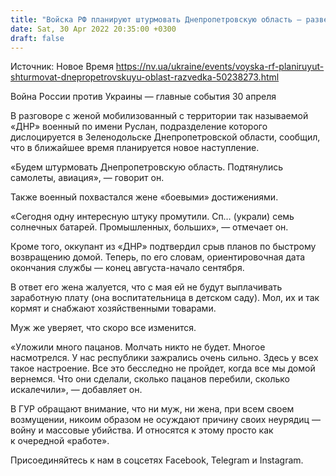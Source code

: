 ```yaml
---
title: "Войска РФ планируют штурмовать Днепропетровскую область — разведка"
date: Sat, 30 Apr 2022 20:35:00 +0300
draft: false
---
```

Источник: Новое Время https://nv.ua/ukraine/events/voyska-rf-planiruyut-shturmovat-dnepropetrovskuyu-oblast-razvedka-50238273.html


Война России против Украины — главные события 30 апреля

В разговоре с женой мобилизованный с территории так называемой «ДНР» военный по имени Руслан, подразделение которого дислоцируется в Зеленодольске Днепропетровской области, сообщил, что в ближайшее время планируется новое наступление.

«Будем штурмовать Днепропетровскую область. Подтянулись самолеты, авиация», — говорит он.

Также военный похвастался жене «боевыми» достижениями.

«Сегодня одну интересную штуку промутили. Сп… (украли) семь солнечных батарей. Промышленных, больших», — отмечает он.

Кроме того, оккупант из «ДНР» подтвердил срыв планов по быстрому возвращению домой. Теперь, по его словам, ориентировочная дата окончания службы — конец августа-начало сентября.

В ответ его жена жалуется, что с мая ей не будут выплачивать заработную плату (она воспитательница в детском саду). Мол, их и так кормят и снабжают хозяйственными товарами.

Муж же уверяет, что скоро все изменится.

«Уложили много пацанов. Молчать никто не будет. Многое насмотрелся. У нас республики зажрались очень сильно. Здесь у всех такое настроение. Все это бесследно не пройдет, когда все мы домой вернемся. Что они сделали, сколько пацанов перебили, сколько искалечили», — добавляет он.

В ГУР обращают внимание, что ни муж, ни жена, при всем своем возмущении, никоим образом не осуждают причину своих неурядиц — войну и массовые убийства. И относятся к этому просто как к очередной «работе».

Присоединяйтесь к нам в соцсетях Facebook, Telegram и Instagram.
